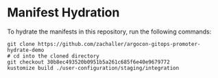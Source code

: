 # Manifest Hydration

To hydrate the manifests in this repository, run the following commands:

```shell
git clone https://github.com/zachaller/argocon-gitops-promoter-hydrate-demo
# cd into the cloned directory
git checkout 30b8ec493520b0951b5a261c685f6e40e9679772
kustomize build ./user-configuration/staging/integration
```
